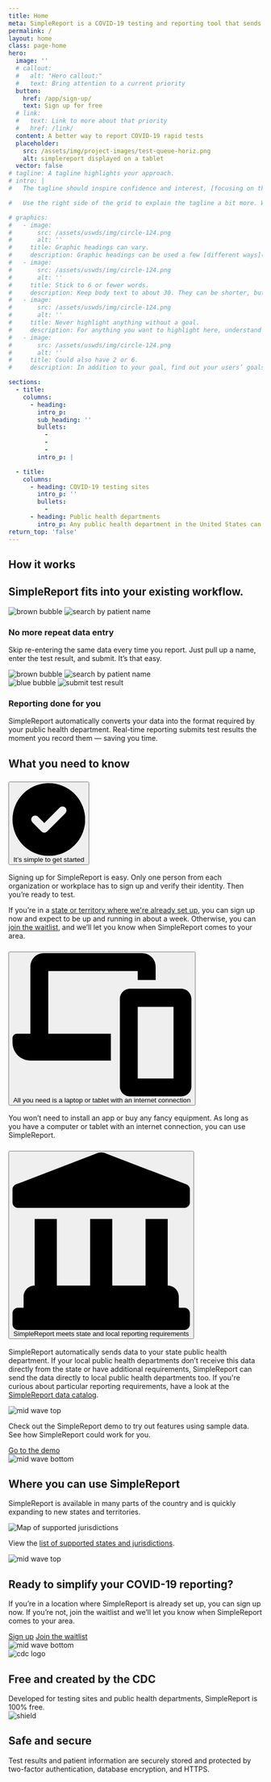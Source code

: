 ```yaml
---
title: Home
meta: SimpleReport is a COVID-19 testing and reporting tool that sends results to your public health department.
permalink: /
layout: home
class: page-home
hero:
  image: ''
  # callout:
  #   alt: "Hero callout:"
  #   text: Bring attention to a current priority
  button:
    href: /app/sign-up/
    text: Sign up for free
  # link:
  #   text: Link to more about that priority
  #   href: /link/
  content: A better way to report COVID-19 rapid tests
  placeholder:
    src: /assets/img/project-images/test-queue-horiz.png
    alt: simplereport displayed on a tablet
  vector: false
# tagline: A tagline highlights your approach.
# intro: |
#   The tagline should inspire confidence and interest, [focusing on the value](javascript:void(0);) that your overall approach offers to your audience. Use a heading typeface and keep your tagline to just a few words, and don’t confuse or mystify.

#   Use the right side of the grid to explain the tagline a bit more. What are your goals? How do you do your work? Write in the present tense, and stay brief here. People who are interested can find details on internal pages.

# graphics:
#   - image:
#       src: /assets/uswds/img/circle-124.png
#       alt: ''
#     title: Graphic headings can vary.
#     description: Graphic headings can be used a few [different ways](javascript:void(0);), depending on what your landing page is for. Highlight your values, specific program areas, or results.
#   - image:
#       src: /assets/uswds/img/circle-124.png
#       alt: ''
#     title: Stick to 6 or fewer words.
#     description: Keep body text to about 30. They can be shorter, but try to be somewhat balanced across all four. It creates a clean appearance with good spacing.
#   - image:
#       src: /assets/uswds/img/circle-124.png
#       alt: ''
#     title: Never highlight anything without a goal.
#     description: For anything you want to highlight here, understand what your users know now, and what activity or impression you want from them after they see it.
#   - image:
#       src: /assets/uswds/img/circle-124.png
#       alt: ''
#     title: Could also have 2 or 6.
#     description: In addition to your goal, find out your users’ goals. [What do they want to know](https://18f.gsa.gov/) or do that supports your mission? Use these headings to show those.

sections:
  - title:
    columns:
      - heading:
        intro_p:
        sub_heading: ''
        bullets:
          -
          -
          -
        intro_p: |

  - title:
    columns:
      - heading: COVID-19 testing sites
        intro_p: ''
        bullets:
          -
      - heading: Public health departments
        intro_p: Any public health department in the United States can use SimpleReport. SimpleReport is built to scale up and can connect you to thousands of testing sites, ensuring you get results through one tool, in the format that’s easiest for you.
return_top: 'false'
---
```


<section class="margin-y-4 tablet:margin-y-8">
  <div class="grid-container">
    <div class="section__title-line"></div>
    <h2 class="section__heading">How it works</h2>
    <div class="section__title-line"></div>
    <!-- <div class="display-flex flex-justify-center margin-top-2">
      <img class="illustration-image" src="{{ '/assets/img/how-it-works.svg' | relative_url }}" alt="how it works">
    </div> -->
    <h2 class="font-heading-xl text-medium text-primary-darker margin-top-3 tablet:margin-top-5">
      SimpleReport fits into your existing workflow.
    </h2>
    <div class="grid-row margin-top-5">
      <div class="display-flex flex-justify-end flex-align-end tablet:display-none">
        <img class="brown-bubble" src="{{ '/assets/img/brown-bubble.svg' | relative_url }}" alt="brown bubble">
        <img class="animation-1" src="{{ '/assets/img/animation1.gif' | relative_url }}" alt="search by patient name">
      </div>
      <div class="grid-row tablet:grid-gap-6 display-flex">
        <div class="tablet:grid-col-6 flex-align-self-center">
          <h3 class="font-heading-3 text-primary-darker text-medium margin-top-4 desktop:margin-top-0">
            No more repeat data entry
          </h3>
          <p class="usa-intro line-height-sans-4 margin-bottom-0">
            Skip re-entering the same data every time you report. Just pull up a name, enter the test result, and submit. It’s that easy.
          </p>
        </div>
        <div class="display-none tablet:display-block grid-col-6">
          <div class="display-flex flex-justify-end flex-align-end">
            <img class="brown-bubble" src="{{ '/assets/img/brown-bubble.svg' | relative_url }}" alt="brown bubble">
            <img class="animation-1" src="{{ '/assets/img/animation1.gif' | relative_url }}" alt="search by patient name">
          </div>
        </div>
      </div>
      <div class="grid-row tablet:grid-gap-6 margin-top-6 tablet:margin-top-15">
        <div class="tablet:grid-col-6">
          <div class="display-flex">
          <img class="blue-bubble flex-align-self-start" src="{{ '/assets/img/blue-bubble.svg' | relative_url }}" alt="blue bubble">
          <img class="animation-2" src="{{ '/assets/img/animation2.gif' | relative_url }}" alt="submit test result">
          </div>
        </div>
        <div class="tablet:grid-col-6">
          <h3 class="font-heading-3 text-primary-darker text-medium margin-top-4 desktop:margin-top-0">
            Reporting done for you
          </h3>
          <p class="usa-intro line-height-sans-4 margin-bottom-0">
            SimpleReport automatically converts your data into the format required by your public health department. Real-time reporting submits test results the moment you record them — saving you time.
          </p>
        </div>
      </div>
    </div>
  </div>
</section>

<section class="margin-y-4 tablet:margin-top-8">
  <div class="grid-container">
    <div class="section__title-line"></div>
    <h2 class="section__heading">What you need to know</h2>
    <div class="section__title-line"></div>
    <div class="usa-accordion usa-accordion--bordered margin-top-4">
      <!-- Use the accurate heading level to maintain the document outline -->
      <h3 class="usa-accordion__heading">
        <button
          class="usa-accordion__button font-ui-md text-medium text-primary-darker display-flex flex-align-center"
          aria-expanded="false"
          aria-controls="a1">
          <svg class="flex-auto height-3 margin-right-2" xmlns="http://www.w3.org/2000/svg" viewBox="0 0 512 512" aria-label="checkmark" role="img"><!--! Font Awesome Pro 6.0.0-alpha3 by @fontawesome - https://fontawesome.com License - https://fontawesome.com/license (Commercial License) --><path d="M256 0C114.6 0 0 114.6 0 256s114.6 256 256 256s256-114.6 256-256S397.4 0 256 0zM371.8 211.8l-128 128C238.3 345.3 231.2 348 224 348s-14.34-2.719-19.81-8.188l-64-64c-10.91-10.94-10.91-28.69 0-39.63c10.94-10.94 28.69-10.94 39.63 0L224 280.4l108.2-108.2c10.94-10.94 28.69-10.94 39.63 0C382.7 183.1 382.7 200.9 371.8 211.8z"/></svg>
          <span class="flex-fill">It’s simple to get started</span>
        </button>
      </h3>
      <div id="a1" class="usa-accordion__content usa-prose text-primary-darker">
        <p>Signing up for SimpleReport is easy. Only one person from each organization or workplace has to sign up and verify their identity. Then you’re ready to test.</p>
        <p>If you’re in a <a href="{% link _pages/getting-started/organizations-and-testing-facilities/where-does-simplereport-work.md %}">state or territory where we're already set up</a>, you can sign up now and expect to be up and running in about a week. Otherwise, you can <a href="{% link pages/forms/waitlist-form.html %}">join the waitlist</a>, and we’ll let you know when SimpleReport comes to your area.</p>
      </div>
      <h3 class="usa-accordion__heading">
        <button
          class="usa-accordion__button font-ui-md text-medium text-primary-darker display-flex flex-align-center"
          aria-expanded="false"
          aria-controls="a2">
          <svg class="flex-auto height-3 margin-right-105" xmlns="http://www.w3.org/2000/svg" viewBox="0 0 640 512" aria-label="laptop icon" role="img"><!--! Font Awesome Pro 6.0.0-alpha3 by @fontawesome - https://fontawesome.com License - https://fontawesome.com/license (Commercial License) --><path d="M604 127.1h-184C400.1 127.1 384 144.1 384 164v312C384 495.9 400.1 512 420 512h184C623.9 512 640 495.9 640 476v-312C640 144.1 623.9 127.1 604 127.1zM576 448h-128V192h128V448zM128 64h320v32h64V48c0-26.5-21.5-47.88-47.88-48H111.9C85.5 .125 64 21.5 64 48V288H16C7.125 288 0 295.1 0 304V320c.125 35.25 28.62 63.88 63.88 64H352V288H128V64z"/></svg>
          <span class="flex-fill">All you need is a laptop or tablet with an internet connection</span>
        </button>
      </h3>
      <div id="a2" class="usa-accordion__content usa-prose">
        <p>You won’t need to install an app or buy any fancy equipment. As long as you have a computer or tablet with an internet connection, you can use SimpleReport.</p>
      </div>
      <h3 class="usa-accordion__heading">
        <button
          class="usa-accordion__button font-ui-md text-medium text-primary-darker display-flex flex-align-center"
          aria-expanded="false"
          aria-controls="a3">
          <svg class="flex-auto height-3 margin-right-2" xmlns="http://www.w3.org/2000/svg" viewBox="0 0 512 512" aria-label="building icon" role="img"><!--! Font Awesome Pro 6.0.0-alpha3 by @fontawesome - https://fontawesome.com License - https://fontawesome.com/license (Commercial License) --><path d="M496 448H480v-32c0-17.67-14.33-32-32-32V192h-64v192h-96V192H224v192H128V192H64v192c-17.67 0-32 14.33-32 32v32H16C7.199 448 0 455.2 0 464v32C0 504.8 7.199 512 16 512h480c8.801 0 16-7.201 16-16v-32C512 455.2 504.8 448 496 448zM501.6 92.13l-234.4-90.07C264.3 .8958 259.2-.0039 256-.0039c-3.188 0-8.219 .8997-11.22 2.056L10.38 92.13C4.656 94.25 0 100.1 0 107.1V144C0 152.8 7.156 160 16 160h480C504.8 160 512 152.8 512 144V107.1C512 100.4 507.9 94.44 501.6 92.13z"/></svg>
          <span class="flex-fill">SimpleReport meets state and local reporting requirements</span>
        </button>
      </h3>
      <div id="a3" class="usa-accordion__content usa-prose">
        <p>SimpleReport automatically sends data to your state public health department. If your local public health departments don’t receive this data directly from the state or have additional requirements, SimpleReport can send the data directly to local public health departments too. If you're curious about particular reporting requirements, have a look at the <a href="{% link _pages/getting-started/public-health-departments/simplereport-data-catalog.md %}">SimpleReport data catalog</a>.</p>
      </div>
    </div>
  </div>
</section>

<section>
  <img class="mid-wave-top" src="{{ '/assets/img/mid-wave-top.svg' | relative_url }}" alt="mid wave top">
  <div class="bg-accent-cool-lighter padding-y-2 tablet:padding-y-0">
    <div class="grid-container usa-prose">
      <p class="usa-intro">Check out the SimpleReport demo to try out features using sample data. See how SimpleReport could work for you.</p>
      <a class="usa-button text-no-underline text-white" href="https://training.simplereport.gov/app">Go to the demo</a>
    </div>
  </div>
  <img class="mid-wave-bottom" src="{{ '/assets/img/mid-wave-bottom.svg' | relative_url }}" alt="mid wave bottom">
</section>

<section class="margin-y-4 tablet:margin-top-0 tablet:margin-bottom-4">
  <div class="grid-container">
    <div class="section__title-line"></div>
    <h2 class="section__heading">Where you can use SimpleReport</h2>
    <div class="section__title-line"></div>
    <div class="usa-prose margin-top-4">
      <p class="usa-intro">SimpleReport is available in many parts of the country and is quickly expanding to new states and territories.</p>
      <img class="margin-top-4" src="{{ '/assets/img/sr-map.svg' | relative_url }}" alt="Map of supported jurisdictions">
      <p>View the <a href="{% link _pages/getting-started/organizations-and-testing-facilities/where-does-simplereport-work.md %}">list of supported states and jurisdictions</a>.</p>
    </div>
  </div>
</section>

<section>
  <img class="mid-wave-top" src="{{ '/assets/img/mid-wave-top.svg' | relative_url }}" alt="mid wave top">
  <div class="bg-accent-cool-lighter padding-y-2 tablet:padding-y-0">
    <div class="grid-container">
      <div class="usa-prose">
        <h2 class="font-heading-3 text-primary-darker">
          Ready to simplify your COVID-19 reporting?
        </h2>
        <p class="usa-intro">If you’re in a location where SimpleReport is already set up, you can sign up now. If you’re not, join the waitlist and we’ll let you know when SimpleReport comes to your area.</p>
      </div>
      <div class="margin-top-2">
        <a class="usa-button text-no-underline font-body-sm" href="/app/sign-up">Sign up</a>
        <a class="usa-button usa-button--outline text-no-underline font-body-sm margin-top-2 tablet:margin-top-0" href="{% link pages/forms/waitlist-form.html %}">Join the waitlist</a>
      </div>
    </div>
  </div>
  <img class="mid-wave-bottom" src="{{ '/assets/img/mid-wave-bottom.svg' | relative_url }}" alt="mid wave bottom">
</section>

<section class="usa-section padding-top-0">
  <div class="padding-top-4 tablet:padding-top-0">
    <div class="grid-container">
      <div class="grid-row grid-gap grid-gap-small-btm section-columns">
        <div class="tablet:grid-col usa-prose">
          <img class="height-7" src="{{ '/assets/img/cdc-logo.svg' | relative_url }}" alt="cdc logo">
          <h2 class="font-heading-lg text-primary-darker margin-top-2">
            Free and created by the CDC
          </h2>
          <div class="font-body-sm">
            Developed for testing sites and public health departments, SimpleReport is 100% free.
          </div>
        </div>
        <div class="tablet:grid-col usa-prose margin-top-4 tablet:margin-top-0">
          <img class="height-7" src="{{ '/assets/img/shield.svg' | relative_url }}" alt="shield">
          <h2 class="font-heading-lg text-primary-darker margin-top-2">
            Safe and secure
          </h2>
          <div class="font-body-sm">
            Test results and patient information are securely stored and protected by two-factor authentication, database encryption, and HTTPS.
          </div>
        </div>
      </div>
    </div>
  </div>
</section>
